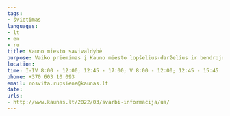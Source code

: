 ```yaml
---
tags:
- švietimas
languages:
- lt
- en
- ru
title: Kauno miesto savivaldybė
purpose: Vaiko priėmimas į Kauno miesto lopšelius-darželius ir bendrojo ugdymo mokyklas. Galima skambinti ir prašyti vietos ugdymo įstaigoje vos užsiregistravus Migracijos departamentio teritoriniame skyriuje.
location: 
time: I-IV 8:00 - 12:00; 12:45 - 17:00; V 8:00 - 12:00; 12:45 - 15:45
phone: +370 603 10 093
email: rosvita.rupsiene@kaunas.lt
date: 
urls:
- http://www.kaunas.lt/2022/03/svarbi-informacija/ua/
---
```

